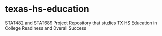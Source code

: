 # texas-hs-education
STAT482 and STAT689 Project Repository that studies TX HS Education in College Readiness and Overall Success
